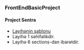### FrontEndBasicProject
#### Project Sentra
- [Layihənin şablonu](https://templatemo.com/live/templatemo_518_sentra)
- Layihə 1 səhifəlikdir.
- Layihə 6 sections-dan ibarətdir.